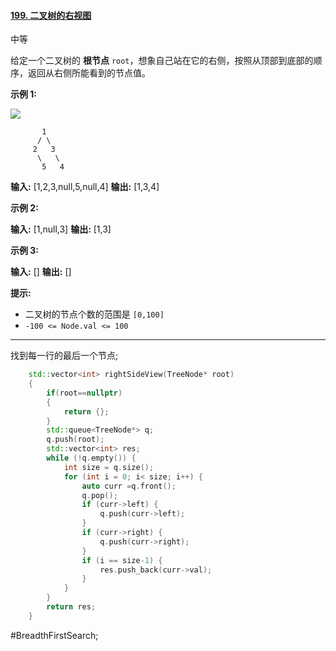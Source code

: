 #### [199. 二叉树的右视图](https://leetcode.cn/problems/binary-tree-right-side-view/)

中等

给定一个二叉树的 **根节点** `root`，想象自己站在它的右侧，按照从顶部到底部的顺序，返回从右侧所能看到的节点值。

**示例 1:**

![](https://assets.leetcode.com/uploads/2021/02/14/tree.jpg)

```
       1
      / \
     2   3
      \   \
       5   4
```
**输入:** [1,2,3,null,5,null,4]
**输出:** [1,3,4]

**示例 2:**

**输入:** [1,null,3]
**输出:** [1,3]

**示例 3:**

**输入:** []
**输出:** []

**提示:**

- 二叉树的节点个数的范围是 `[0,100]`
- `-100 <= Node.val <= 100`
---- ----
找到每一行的最后一个节点;
```cpp
    std::vector<int> rightSideView(TreeNode* root)
    {
        if(root==nullptr)
        {
            return {};
        }
        std::queue<TreeNode*> q;
        q.push(root);
        std::vector<int> res;
        while (!q.empty()) {
            int size = q.size();
            for (int i = 0; i< size; i++) {
                auto curr =q.front();
                q.pop();
                if (curr->left) {
                    q.push(curr->left);
                }
                if (curr->right) {
                    q.push(curr->right);
                }
                if (i == size-1) {
                    res.push_back(curr->val);
                }
            }
        }
        return res;
    }
```
#BreadthFirstSearch;
